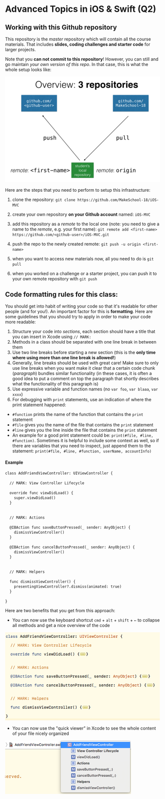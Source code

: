 # Advanced Topics in iOS & Swift (Q2)

## Working with this Github repository

This repository is the _master_ repository which will contain all the course materials. That includes **slides, coding challenges and starter code** for larger projects.

Note that you **can not commit to this repository**! However, you can still and go maintain _your own version of this repo_. In that case, this is what the whole setup looks like:

![Git Setup](./git-overview.png "Overview: 3 Repositories")


Here are the steps that you need to perform to setup this infrastructure:

1. clone the repository:
`git clone https://github.com/MakeSchool-18/iOS-MVC`

2. create your own repository **on your Github account** named: `iOS-MVC`

3. add this repository as a _remote_ to the local one (note: you need to give a name to the _remote_, e.g. your first name):
`git remote add <first-name> https://github.com/<github-user>/iOS-MVC.git`

4. push the repo to the newly created remote:
`git push -u origin <first-name>`

5. when you want to access new materials now, all you need to do is
`git pull`

6. when you worked on a challenge or a starter project, you can push it to your own remote repository with
`git push`


## Code formatting rules for this class:

You should get into habit of writing your code so that it's readable for other people (and for you!). An important factor for this is **formatting**. Here are some guidelines that you should try to apply in order to make your code more readable:

1. Structure your code into _sections_, each section should have a title that you can insert in Xcode using `// MARK:`
2. Methods in a class should be separated with one line break in between them
3. Use two line breaks before starting a new section (this is the **only time where using more than one line break is allowed!**)
4. Generally, line breaks should be used with great care! Make sure to only use line breaks when you want make it clear that a certain code chunk (_paragraph_) bundles similar functionality (in these cases, it is often a good idea to put a comment on top the paragraph that shortly describes what the functionality of this paragraph is)
5. Use expressive variable and function names (no `var foo`, `var blaaa`, `var xxxx`)
6. For debugging with `print` statements, use an indication of where the print statement happened:
  - `#function` prints the name of the function that contains the `print` statement
  - `#file` gives you the name of the file that contains the `print` statement
  - `#line` gives you the line inside the file that contains the `print` statement
  - An example for a good print statement could be: `print(#file, #line, #function)`. Sometimes it is helpful to include some context as well, so if there are variables that you need to inspect, just append them to the statement: `print(#file, #line, #function, userName, accountInfo)`


#### Example

    class AddFriendViewController: UIViewController {
      
      // MARK: View Controller Lifecycle
      
      override func viewDidLoad() {
        super.viewDidLoad()
      }
      
      
      // MARK: Actions
      
      @IBAction func saveButtonPressed(_ sender: AnyObject) {
        dismissViewController()
      }
      
      @IBAction func cancelButtonPressed(_ sender: AnyObject) {
        dismissViewController()
      }
      
      
      // MARK: Helpers
      
      func dismissViewController() {
        presentingViewController?.dismiss(animated: true)
      }
      
    }

Here are two benefits that you get from this approach:

- You can now use the keyboard shortcut `cmd` + `alt` + `shift` + `←` to collapse all methods and get a nice overview of the code

![Folded Methods](./folded.png "Use `cmd` + `alt` + `shift` to fold methods")


- You can now use the "quick viewer" in Xcode to see the whole content of your file nicely organized

![Quick Viewer](./quick-viewer.png "Use Xcode's 'Quick Viewer' to have a nice overview of the file's content")


